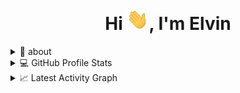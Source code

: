 <div align="center">
<h1 align="center">Hi <img width="35" src="https://github.com/Elvin0802/Elvin0802/blob/main/resources/img/waving.gif">, I'm Elvin</h1>

</div>

<details>
  <summary>🧮 about</summary>
<div>
<samp>
<h2 align="center">About this Account</h2>
 <p align="center">
  <a href="github.com/Elvin0802" target="blank"><img align="center" 
     src="https://komarev.com/ghpvc/?username=Elvin0802&style=for-the-badge&label=PROFILE+VIEWS" height="25"
     alt="views count" /></a>
  <a href="github.com/Elvin0802" target="blank"><img align="center" 
     src="https://img.shields.io/github/license/Elvin0802/Elvin0802?color=purple&style=for-the-badge" height="25"
     alt="lisense" /></a>

 </p>
 </samp>
</div>
</details>
  
<details> 
  <summary>💻 GitHub Profile Stats</summary>
  <div>
  <samp>
    <h2 align="center"> Github stats </h2>
      <br/>
    <details open>

<p align="center">
  <a href="https://github.com/Elvin0802/">
    <img src="https://skillicons.dev/icons?i=visualstudio,git,github,c,cpp,cs,python,materialui,regex,sqlite&perline=14" />
  </a>
</p>

<div align=center>
  <a href="https://github.com/Elvin0802/github-profile-trophy" title="Go to Source">
      <img align="center" width=84% src="https://github-profile-trophy.vercel.app/?username=Elvin0802&theme=recat&row=1&column=7&margin-h=15&margin-w=5&no-bg=true" alt="TROPHY" />
    </a>
</div>
      
  <summary><h3>Languages</h3></summary>
            <p align="center">
        <a href="https://github.com/Elvin0802/">
          <img src="https://github-readme-stats.vercel.app/api/top-langs/?username=Elvin0802&langs_count=6&theme=gruvbox&layout=compact&hide_border=true"
          alt="Elvin0802 :: overall Top Langs " /></a>
      </p>
        <p align="center">
          <a href="https://github.com/Elvin0802/">
          <img width="45%" src="https://github-profile-summary-cards.vercel.app/api/cards/repos-per-language?username=Elvin0802&theme=gotham&layout=compact&hide_border=true"
          alt="Elvin0802 :: Top Langs by repo" />
          <img width="45%" src="https://github-profile-summary-cards.vercel.app/api/cards/most-commit-language?username=Elvin0802&theme=gotham&layout=compact&hide_border=true"
          alt="Elvin0802 :: Top Langs by commit" />
          </a>
        </p>
</details>
    <details open>
  <summary><h3>stasistic</h3></summary>
        <p align="center">
          <a href="https://github.com/Elvin0802/">
          <img width="49.5%" src="https://github-readme-stats.vercel.app/api?username=Elvin0802&show_icons=true&theme=merko&hide_border=true" />
          <img width="49.5%" src="https://github-readme-streak-stats.herokuapp.com?user=Elvin0802&theme=whatsapp-dark&border_radius=6.5&date_format=j%20M%5B%20Y%5D" />
          </a>
       </p>
     <br>
     </samp>
  </div>    
</details>

<details>
  <summary>📈 Latest Activity Graph</summary>
  <samp>
  <br/>
  <h2 align="center"> latest contribution </h2>
<a href="https://github.com/ashutosh00710/github-readme-activity-graph">
  <img alt="Elvin's Activity Graph" src="https://github-readme-activity-graph.vercel.app/graph?username=Elvin0802&theme=xcode" /></a>

<br/>
  </samp>
  </details>
